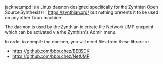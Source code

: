 jacknetumpd is a Linux daemon designed specifically for the Zynthian Open Source Synthesizer : https://zynthian.org/ but nothing prevents it to be used on any other Linux machine.

The daemon is used by the Zynthian to create the Network UMP endpoint which can be activated via the Zynthian's Admin menu.

In order to compile the daemon, you will need files from these libraries :
* https://github.com/bbouchez/BEBSDK
* https://github.com/bbouchez/NetUMP
